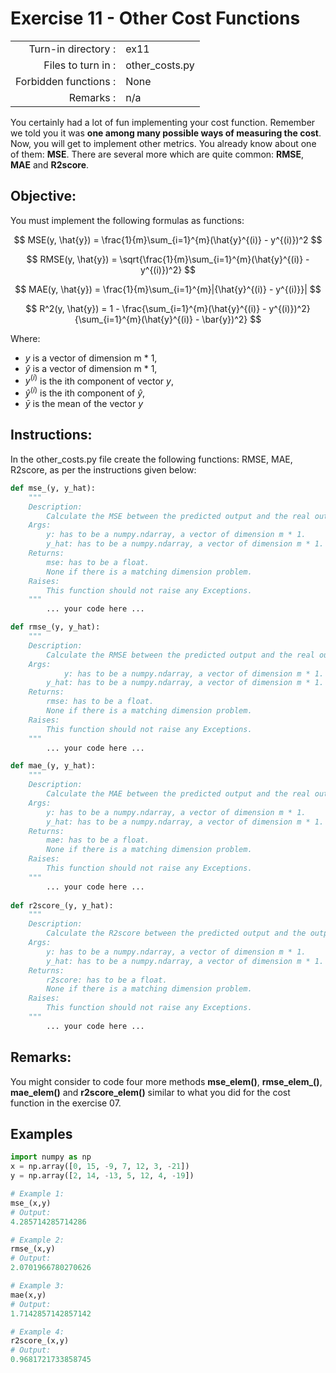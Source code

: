 # Exercise 11 - Other Cost Functions

|                         |                    |
| -----------------------:| ------------------ |
|   Turn-in directory :   |  ex11              |
|   Files to turn in :    |  other_costs.py    |
|   Forbidden functions : |  None              |
|   Remarks :             |  n/a               |


You certainly had a lot of fun implementing your cost function. Remember we told you it was **one among many possible ways of measuring the cost**. Now, you will get to implement other metrics.  You already know about one of them: **MSE**. There are several more which are quite common: **RMSE**, **MAE** and **R2score**.  

## Objective:
You must implement the following formulas as functions:

$$
MSE(y, \hat{y}) = \frac{1}{m}\sum_{i=1}^{m}(\hat{y}^{(i)} - y^{(i)})^2
$$

$$
RMSE(y, \hat{y}) = \sqrt{\frac{1}{m}\sum_{i=1}^{m}(\hat{y}^{(i)} - y^{(i)})^2}
$$

$$
MAE(y, \hat{y}) = \frac{1}{m}\sum_{i=1}^{m}|{\hat{y}^{(i)} - y^{(i)}}|
$$

$$
R^2(y, \hat{y}) = 1 - \frac{\sum_{i=1}^{m}(\hat{y}^{(i)} - y^{(i)})^2}{\sum_{i=1}^{m}(\hat{y}^{(i)} - \bar{y})^2}
$$

Where:
- $y$ is a vector of dimension m * 1,
- $\hat{y}$ is a vector of dimension m * 1,
- $y^{(i)}$ is the ith component of vector $y$,
- $\hat{y}^{(i)}$ is the ith component of $\hat{y}$,
- $\bar{y}$ is the mean of the vector $y$

## Instructions:
In the other_costs.py file create the following functions: RMSE, MAE, R2score, as per the instructions given below:
```python
def mse_(y, y_hat):
	"""
	Description:
		Calculate the MSE between the predicted output and the real output.
	Args:
        y: has to be a numpy.ndarray, a vector of dimension m * 1.
        y_hat: has to be a numpy.ndarray, a vector of dimension m * 1.		
	Returns:
		mse: has to be a float.
		None if there is a matching dimension problem.
	Raises:
		This function should not raise any Exceptions.
	"""
		... your code here ...

def rmse_(y, y_hat):
	"""
	Description:
		Calculate the RMSE between the predicted output and the real output.
	Args:
	        y: has to be a numpy.ndarray, a vector of dimension m * 1.
        y_hat: has to be a numpy.ndarray, a vector of dimension m * 1.		
	Returns:
		rmse: has to be a float.
		None if there is a matching dimension problem.
	Raises:
		This function should not raise any Exceptions.
	"""
		... your code here ...

def mae_(y, y_hat):
	"""
	Description:
		Calculate the MAE between the predicted output and the real output.
	Args:
        y: has to be a numpy.ndarray, a vector of dimension m * 1.
        y_hat: has to be a numpy.ndarray, a vector of dimension m * 1.		
	Returns:
		mae: has to be a float.
		None if there is a matching dimension problem.
	Raises:
		This function should not raise any Exceptions.
	"""
		... your code here ...
    
def r2score_(y, y_hat):
	"""
	Description:
		Calculate the R2score between the predicted output and the output.
	Args:
        y: has to be a numpy.ndarray, a vector of dimension m * 1.
        y_hat: has to be a numpy.ndarray, a vector of dimension m * 1.		
	Returns:
		r2score: has to be a float.
		None if there is a matching dimension problem.
	Raises:
		This function should not raise any Exceptions.
	"""
		... your code here ...
```
## Remarks:
You might consider to code four more methods **mse_elem()**, **rmse_elem_()**, **mae_elem()** and **r2score_elem()** similar to what you did for the cost function in the exercise 07.


## Examples
```python
import numpy as np
x = np.array([0, 15, -9, 7, 12, 3, -21])
y = np.array([2, 14, -13, 5, 12, 4, -19])

# Example 1:
mse_(x,y)
# Output:
4.285714285714286

# Example 2:
rmse_(x,y)
# Output:
2.0701966780270626

# Example 3:
mae(x,y)
# Output:
1.7142857142857142

# Example 4:
r2score_(x,y)
# Output:
0.9681721733858745
```